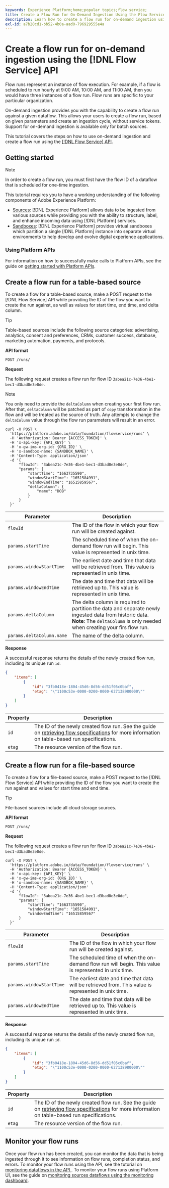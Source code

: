 ```yaml
---
keywords: Experience Platform;home;popular topics;flow service;
title: Create a Flow Run for On-Demand Ingestion Using the Flow Service API
description: Learn how to create a flow run for on-demand ingestion using the Flow Service API
exl-id: a7b20cd1-bb52-4b0a-aad0-796929555e4a
---
```

# Create a flow run for on-demand ingestion using the [!DNL Flow Service] API 

Flow runs represent an instance of flow execution. For example, if a flow is scheduled to run hourly at 9:00 AM, 10:00 AM, and 11:00 AM, then you would have three instances of a flow run. Flow runs are specific to your particular organization.

On-demand ingestion provides you with the capability to create a flow run against a given dataflow. This allows your users to create a flow run, based on given parameters and create an ingestion cycle, without service tokens. Support for on-demand ingestion is available only for batch sources.

This tutorial covers the steps on how to use on-demand ingestion and create a flow run using the [[!DNL Flow Service] API](https://www.adobe.io/experience-platform-apis/references/flow-service/).

## Getting started

>[!NOTE]
>
>In order to create a flow run, you must first have the flow ID of a dataflow that is scheduled for one-time ingestion.

This tutorial requires you to have a working understanding of the following components of Adobe Experience Platform:

* [Sources](../../home.md): [!DNL Experience Platform] allows data to be ingested from various sources while providing you with the ability to structure, label, and enhance incoming data using [!DNL Platform] services.
* [Sandboxes](../../../sandboxes/home.md): [!DNL Experience Platform] provides virtual sandboxes which partition a single [!DNL Platform] instance into separate virtual environments to help develop and evolve digital experience applications.

### Using Platform APIs

For information on how to successfully make calls to Platform APIs, see the guide on [getting started with Platform APIs](../../../landing/api-guide.md).

## Create a flow run for a table-based source

To create a flow for a table-based source, make a POST request to the [!DNL Flow Service] API while providing the ID of the flow you want to create the run against, as well as values for start time, end time, and delta column.

>[!TIP]
>
>Table-based sources include the following source categories: advertising, analytics, consent and preferences, CRMs, customer success, database, marketing automation, payments, and protocols.

**API format**

```http
POST /runs/
```

**Request**

The following request creates a flow run for flow ID `3abea21c-7e36-4be1-bec1-d3bad0e3e0de`.

>[!NOTE]
>
>You only need to provide the `deltaColumn` when creating your first flow run. After that, `deltaColumn` will be patched as part of `copy` transformation in the flow and will be treated as the source of truth. Any attempts to change the `deltaColumn` value through the flow run parameters will result in an error.

```shell
curl -X POST \
  'https://platform.adobe.io/data/foundation/flowservice/runs' \
  -H 'Authorization: Bearer {ACCESS_TOKEN}' \
  -H 'x-api-key: {API_KEY}' \
  -H 'x-gw-ims-org-id: {ORG_ID}' \
  -H 'x-sandbox-name: {SANDBOX_NAME}' \
  -H 'Content-Type: application/json'
  -d '{
      "flowId": "3abea21c-7e36-4be1-bec1-d3bad0e3e0de",
      "params": {
          "startTime": "1663735590",
          "windowStartTime": "1651584991",
          "windowEndTime": "16515859567",
          "deltaColumn": {
              "name": "DOB"
          }
      }
  }'
```

| Parameter | Description |
| --- | --- |
| `flowId` | The ID of the flow in which your flow run will be created against.  |
| `params.startTime` | The scheduled time of when the on-demand flow run will begin. This value is represented in unix time. |
| `params.windowStartTime` | The earliest date and time that data will be retrieved from. This value is represented in unix time. |
| `params.windowEndTime` | The date and time that data will be retrieved up to. This value is represented in unix time. |
| `params.deltaColumn` | The delta column is required to partition the data and separate newly ingested data from historic data. **Note**: The `deltaColumn` is only needed when creating your firs flow run. |
| `params.deltaColumn.name` | The name of the delta column. |

**Response**

A successful response returns the details of the newly created flow run, including its unique run `id`.

```json
{
    "items": [
        {
            "id": "3fb0418e-1804-45d6-8d56-dd51f05c0baf",
            "etag": "\"1100c53e-0000-0200-0000-627138980000\""
        }
    ]
}
```

| Property | Description |
| --- | --- |
| `id` | The ID of the newly created flow run. See the guide on [retrieving flow specifications](../api/collect/database-nosql.md#specs) for more information on table-based run specifications. |
| `etag` | The resource version of the flow run. |
<!-- 
| `createdAt` | The unix timestamp that designates when the flow run was created. |
| `updatedAt` | The unix timestamp that designates when the flow run was last updated. |
| `createdBy` | The organization ID of the user who created the flow run. |
| `updatedBy` | The organization ID of the user who last updated the flow run. |
| `createdClient` | The application client that created the flow run. |
| `updatedClient` | The application client that last updated the flow run. |
| `sandboxId` | The ID of the sandbox that contains the flow run. |
| `sandboxName` | The name of the sandbox that contains the flow run. |
| `imsOrgId` | The organization ID. |
| `flowId` | The ID of the flow in which the flow run is created against. |
| `params.windowStartTime` | An integer that defines the start time of the window during which data is to be pulled. The value is represented in unix time. |
| `params.windowEndTime` | An integer that defines the end time of the window during which data is to be pulled. The value is represented in unix time. |
| `params.deltaColumn` | The delta column is required to partition the data and separate newly ingested data from historic data. **Note**: The `deltaColumn` is only needed when creating your firs flow run. |
| `params.deltaColumn.name` | The name of the delta column. |
| `etag` | The resource version of the flow run. |
| `metrics` | This property displays a status summary for the flow run. | -->

## Create a flow run for a file-based source

To create a flow for a file-based source, make a POST request to the [!DNL Flow Service] API while providing the ID of the flow you want to create the run against and values for start time and end time.

>[!TIP]
>
>File-based sources include all cloud storage sources.

**API format**

```http
POST /runs/
```

**Request**

The following request creates a flow run for flow ID `3abea21c-7e36-4be1-bec1-d3bad0e3e0de`.

```shell
curl -X POST \
  'https://platform.adobe.io/data/foundation/flowservice/runs' \
  -H 'Authorization: Bearer {ACCESS_TOKEN}' \
  -H 'x-api-key: {API_KEY}' \
  -H 'x-gw-ims-org-id: {ORG_ID}' \
  -H 'x-sandbox-name: {SANDBOX_NAME}' \
  -H 'Content-Type: application/json'
  -d '{
      "flowId": "3abea21c-7e36-4be1-bec1-d3bad0e3e0de",
      "params": {
          "startTime": "1663735590",
          "windowStartTime": "1651584991",
          "windowEndTime": "16515859567"
      }
  }'
```

| Parameter | Description |
| --- | --- |
| `flowId` | The ID of the flow in which your flow run will be created against.  |
| `params.startTime` | The scheduled time of when the on-demand flow run will begin. This value is represented in unix time. |
| `params.windowStartTime` | The earliest date and time that data will be retrieved from. This value is represented in unix time. |
| `params.windowEndTime` | The date and time that data will be retrieved up to. This value is represented in unix time. |

**Response**

A successful response returns the details of the newly created flow run, including its unique run `id`.


```json
{
    "items": [
        {
            "id": "3fb0418e-1804-45d6-8d56-dd51f05c0baf",
            "etag": "\"1100c53e-0000-0200-0000-627138980000\""
        }
    ]
}
```

| Property | Description |
| --- | --- |
| `id` | The ID of the newly created flow run. See the guide on [retrieving flow specifications](../api/collect/database-nosql.md#specs) for more information on table-based run specifications. |
| `etag` | The resource version of the flow run. |

## Monitor your flow runs

Once your flow run has been created, you can monitor the data that is being ingested through it to see information on flow runs, completion status, and errors. To monitor your flow runs using the API, see the tutorial on [monitoring dataflows in the API ](./monitor.md). To monitor your flow runs using Platform UI, see the guide on [monitoring sources dataflows using the monitoring dashboard](../../../dataflows/ui/monitor-sources.md).
